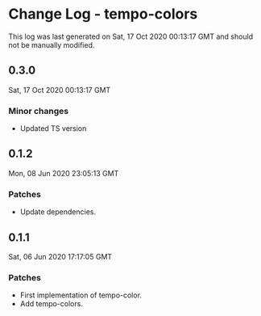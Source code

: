 # Change Log - tempo-colors

This log was last generated on Sat, 17 Oct 2020 00:13:17 GMT and should not be manually modified.

## 0.3.0
Sat, 17 Oct 2020 00:13:17 GMT

### Minor changes

- Updated TS version

## 0.1.2
Mon, 08 Jun 2020 23:05:13 GMT

### Patches

- Update dependencies.

## 0.1.1
Sat, 06 Jun 2020 17:17:05 GMT

### Patches

- First implementation of tempo-color.
- Add tempo-colors.

